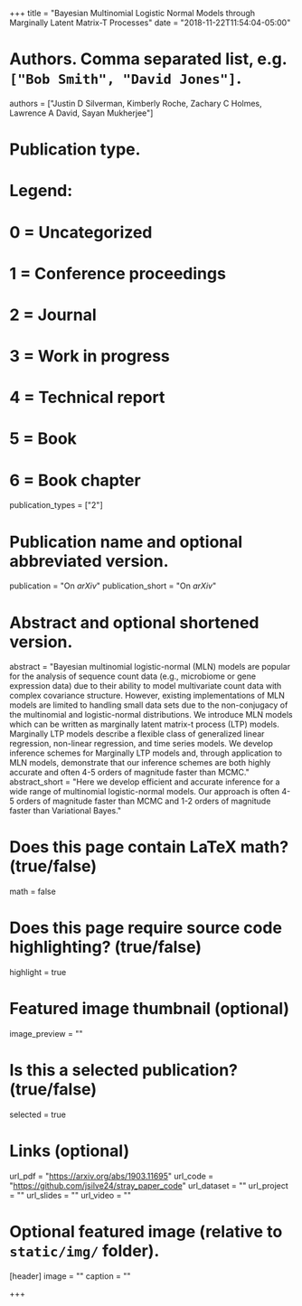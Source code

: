 +++
title = "Bayesian Multinomial Logistic Normal Models through Marginally Latent Matrix-T Processes"
date = "2018-11-22T11:54:04-05:00"

# Authors. Comma separated list, e.g. `["Bob Smith", "David Jones"]`.
authors = ["Justin D Silverman, Kimberly Roche, Zachary C Holmes, Lawrence A David, Sayan Mukherjee"]

# Publication type.
# Legend:
# 0 = Uncategorized
# 1 = Conference proceedings
# 2 = Journal
# 3 = Work in progress
# 4 = Technical report
# 5 = Book
# 6 = Book chapter
publication_types = ["2"]

# Publication name and optional abbreviated version.
publication = "On *arXiv*"
publication_short = "On *arXiv*"

# Abstract and optional shortened version.
abstract = "Bayesian multinomial logistic-normal (MLN) models are popular for the analysis of sequence count data (e.g., microbiome or gene expression data) due to their ability to model multivariate count data with complex covariance structure. However, existing implementations of MLN models are limited to handling small data sets due to the non-conjugacy of the multinomial and logistic-normal distributions. We introduce MLN models which can be written as marginally latent matrix-t process (LTP) models. Marginally LTP models describe a flexible class of generalized linear regression, non-linear regression, and time series models. We develop inference schemes for Marginally LTP models and, through application to MLN models, demonstrate that our inference schemes are both highly accurate and often 4-5 orders of magnitude faster than MCMC."
abstract_short = "Here we develop efficient and accurate inference for a wide range of multinomial logistic-normal models. Our approach is often 4-5 orders of magnitude faster than MCMC and 1-2 orders of magnitude faster than Variational Bayes."

# Does this page contain LaTeX math? (true/false)
math = false

# Does this page require source code highlighting? (true/false)
highlight = true

# Featured image thumbnail (optional)
image_preview = ""

# Is this a selected publication? (true/false)
selected = true

# Links (optional)
url_pdf = "https://arxiv.org/abs/1903.11695"
url_code = "https://github.com/jsilve24/stray_paper_code"
url_dataset = ""
url_project = ""
url_slides = ""
url_video = ""

# Optional featured image (relative to `static/img/` folder).
[header]
image = ""
caption = ""

+++
